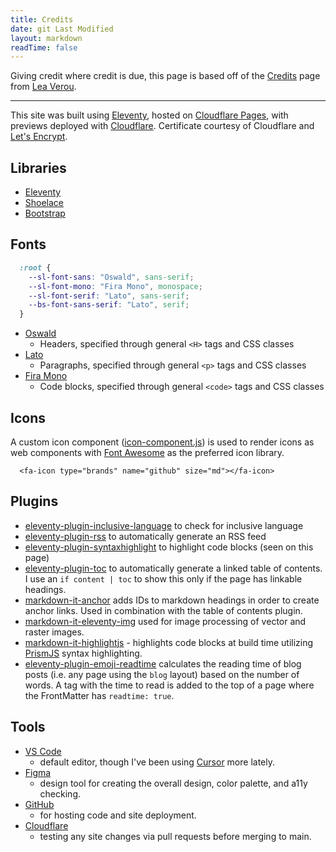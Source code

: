 ```yaml
---
title: Credits
date: git Last Modified
layout: markdown
readTime: false
---
```


Giving credit where credit is due, this page is based off of the [Credits](https://raw.githubusercontent.com/LeaVerou/lea.verou.me/refs/heads/main/credits/index.md) page from [Lea Verou](https://lea.verou.me/).

---

This site was built using [Eleventy](https://www.11ty.dev/), hosted on [Cloudflare Pages](https://cloudflare.com/), with previews deployed with [Cloudflare](https://www.cloudflare.com/). Certificate courtesy of Cloudflare and [Let's Encrypt](https://letsencrypt.org/).

## Libraries

- [Eleventy](https://www.11ty.dev/)
- [Shoelace](https://shoelace.style/)
- [Bootstrap](https://getbootstrap.com/)

## Fonts

```css
  :root {
    --sl-font-sans: "Oswald", sans-serif;
    --sl-font-mono: "Fira Mono", monospace;
    --sl-font-serif: "Lato", sans-serif;
    --bs-font-sans-serif: "Lato", serif;
  }
```

- [Oswald](https://fonts.google.com/specimen/Oswald)
  - Headers, specified through general `<H>` tags and CSS classes
- [Lato](https://fonts.google.com/specimen/Lato)
  - Paragraphs, specified through general `<p>` tags and CSS classes
- [Fira Mono](https://fonts.google.com/specimen/Fira+Mono)
  - Code blocks, specified through general `<code>` tags and CSS classes

## Icons

A custom icon component ([icon-component.js](https://github.com/AdamJ/adamjolicoeur.com/blob/main/src/js/icon-component.js)) is used to render icons as web components with [Font Awesome](https://fontawesome.com/) as the preferred icon library.

```
  <fa-icon type="brands" name="github" size="md"></fa-icon>
```

## Plugins

- [eleventy-plugin-inclusive-language](https://github.com/11ty/eleventy-plugin-inclusive-language) to check for inclusive language
- [eleventy-plugin-rss](https://github.com/11ty/eleventy-plugin-rss) to automatically generate an RSS feed
- [eleventy-plugin-syntaxhighlight](https://github.com/11ty/eleventy-plugin-syntaxhighlight) to highlight code blocks (seen on this page)
- [eleventy-plugin-toc](https://github.com/11ty/eleventy-plugin-toc) to automatically generate a linked table of contents. I use an `if content | toc` to show this only if the page has linkable headings.
- [markdown-it-anchor](https://github.com/valeriangalliat/markdown-it-anchor) adds IDs to markdown headings in order to create anchor links. Used in combination with the table of contents plugin.
- [markdown-it-eleventy-img](https://github.com/11ty/eleventy-img) used for image processing of vector and raster images.
- [markdown-it-highlightjs](https://github.com/11ty/eleventy-plugin-syntaxhighlight) - highlights code blocks at build time utilizing [PrismJS](https://prismjs.com/) syntax highlighting.
- [eleventy-plugin-emoji-readtime](https://github.com/11tyrocks/eleventy-plugin-emoji-readtime) calculates the reading time of blog posts (i.e. any page using the `blog` layout) based on the number of words. A tag with the time to read is added to the top of a page where the FrontMatter has `readtime: true`.

## Tools

- [VS Code](https://code.visualstudio.com/)
  - default editor, though I've been using [Cursor](https://www.cursor.com/) more lately.
- [Figma](https://www.figma.com/)
  - design tool for creating the overall design, color palette, and a11y checking.
- [GitHub](https://github.com/)
  - for hosting code and site deployment.
- [Cloudflare](https://www.cloudflare.com/)
  - testing any site changes via pull requests before merging to main.
